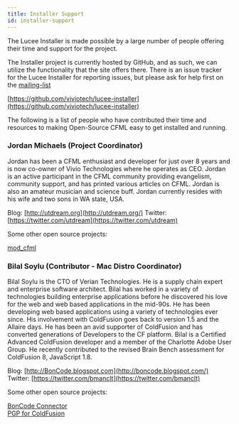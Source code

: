 ```yaml
---
title: Installer Support
id: installer-support
---
```


The Lucee Installer is made possible by a large number of people offering their time and support for the project.

The Installer project is currently hosted by GitHub, and as such, we can utilize the functionality that the site offers there. There is an issue tracker for the Lucee Installer for reporting issues, but please ask for help first on the [mailing-list](https://dev.lucee.org)

[https://github.com/viviotech/lucee-installer](https://github.com/viviotech/lucee-installer)

The following is a list of people who have contributed their time and resources to making Open-Source CFML easy to get installed and running.

### Jordan Michaels (Project Coordinator) ###

Jordan has been a CFML enthusiast and developer for just over 8 years and is now co-owner of Vivio Technologies where he operates as CEO. Jordan is an active participant in the CFML community providing evangelism, community support, and has printed various articles on CFML. Jordan is also an amateur musician and science buff. Jordan currently resides with his wife and two sons in WA state, USA.

Blog: [http://utdream.org](http://utdream.org/)
Twitter: [https://twitter.com/utdream](https://twitter.com/utdream)

Some other open source projects:

[mod_cfml](http://www.modcfml.org/)

### Bilal Soylu (Contributor - Mac Distro Coordinator) ###

Bilal Soylu is the CTO of Verian Technologies. He is a supply chain expert and enterprise software architect. Bilal has worked in a variety of technologies building enterprise applications before he discovered his love for the web and web based applications in the mid-90s. He has been developing web based applications using a variety of technologies ever since. His involvement with ColdFusion goes back to version 1.5 and the Allaire days. He has been an avid supporter of ColdFusion and has converted generations of Developers to the CF platform. Bilal is a Certified Advanced ColdFusion developer and a member of the Charlotte Adobe User Group. He recently contributed to the revised Brain Bench assessment for ColdFusion 8, JavaScript 1.8.

Blog: [http://BonCode.blogspot.com](http://boncode.blogspot.com/)
Twitter: [https://twitter.com/bmanclt](https://twitter.com/bmanclt)

Some other open source projects:

[BonCode Connector](http://www.boncode.net/boncode-connector)  
[PGP for ColdFusion](https://github.com/Bilal-S/cfpgp)  
